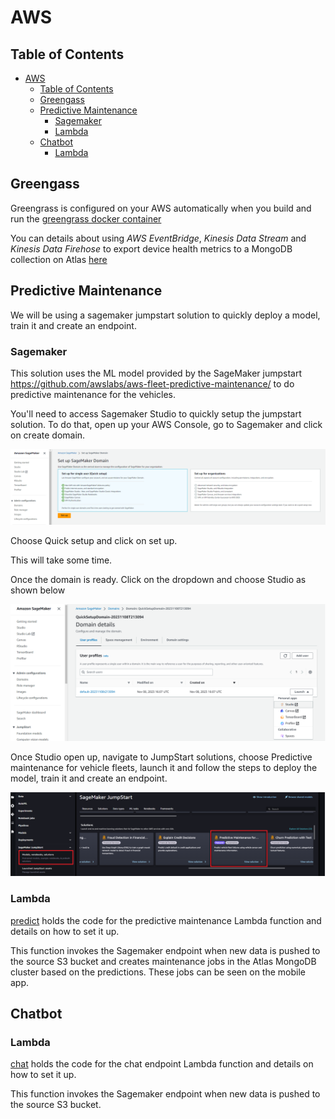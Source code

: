 # AWS

## Table of Contents

- [AWS](#aws)
  - [Table of Contents](#table-of-contents)
  - [Greengass](#greengass)
  - [Predictive Maintenance](#predictive-maintenance)
    - [Sagemaker](#sagemaker)
    - [Lambda](#lambda)
  - [Chatbot](#chatbot)
    - [Lambda](#lambda-1)

## Greengass 

Greengrass is configured on your AWS automatically when you build and run the [greengrass docker container](../docker/greengrass/)

You can details about using *AWS EventBridge*, *Kinesis Data Stream* and *Kinesis Data Firehose* to export device health metrics to a MongoDB collection on Atlas [here](./telemetry/)


## Predictive Maintenance

We will be using a sagemaker jumpstart solution to quickly deploy a model, train it and create an endpoint.

### Sagemaker

This solution uses the ML model provided by the SageMaker jumpstart <https://github.com/awslabs/aws-fleet-predictive-maintenance/> to do predictive maintenance for the vehicles.

You'll need to access Sagemaker Studio to quickly setup the jumpstart solution. To do that, open up your AWS Console, go to Sagemaker and click on create domain.

![Sagemaker domain](../media/sagemaker-domain.png)

Choose Quick setup and click on set up.

This will take some time.

Once the domain is ready. Click on the dropdown and choose Studio as shown below

![Sagemaker studio](../media/sagemaker-studio.png)

Once Studio open up, navigate to JumpStart solutions, choose Predictive maintenance for vehicle fleets, launch it and follow the steps to deploy the model, train it and create an endpoint.

![Sagemaker jumpstart](../media/sagemaker-jumpstart.png)

### Lambda

[predict](./lambda/predict/) holds the code for the predictive maintenance Lambda function and details on how to set it up.

This function invokes the Sagemaker endpoint when new data is pushed to the source S3 bucket and creates maintenance jobs in the Atlas MongoDB cluster based on the predictions. These jobs can be seen on the mobile app.

## Chatbot

### Lambda

[chat](./lambda/chat/) holds the code for the chat endpoint Lambda function and details on how to set it up.

This function invokes the Sagemaker endpoint when new data is pushed to the source S3 bucket.